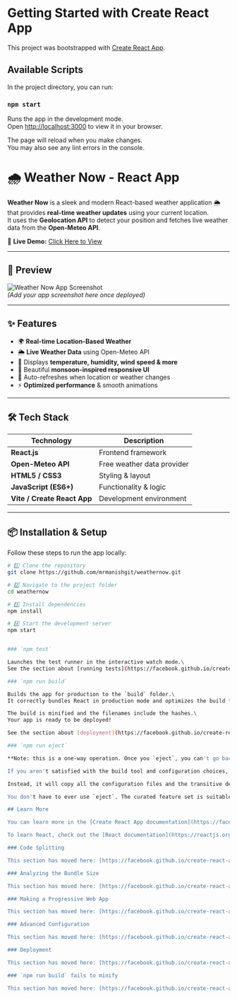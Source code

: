 # Getting Started with Create React App

This project was bootstrapped with [Create React App](https://github.com/facebook/create-react-app).

## Available Scripts

In the project directory, you can run:

### `npm start`

Runs the app in the development mode.\
Open [http://localhost:3000](http://localhost:3000) to view it in your browser.

The page will reload when you make changes.\
You may also see any lint errors in the console.

# 🌧️ Weather Now - React App

**Weather Now** is a sleek and modern React-based weather application 🌦️ that provides **real-time weather updates** using your current location.  
It uses the **Geolocation API** to detect your position and fetches live weather data from the **Open-Meteo API**.

🚀 **Live Demo:** [Click Here to View](https://codesandbox.io/p/sandbox/x3ctcs)

---

## 📸 Preview
![Weather Now App Screenshot](https://your-screenshot-link.com)  
*(Add your app screenshot here once deployed)*

---

## ✨ Features
- 🌍 **Real-time Location-Based Weather**
- 🌦 **Live Weather Data** using Open-Meteo API
- 📅 Displays **temperature, humidity, wind speed & more**
- 🎨 Beautiful **monsoon-inspired responsive UI**
- 🔄 Auto-refreshes when location or weather changes
- ⚡ **Optimized performance** & smooth animations

---

## 🛠️ Tech Stack
| Technology | Description |
|-----------|-------------|
| **React.js** | Frontend framework |
| **Open-Meteo API** | Free weather data provider |
| **HTML5 / CSS3** | Styling & layout |
| **JavaScript (ES6+)** | Functionality & logic |
| **Vite / Create React App** | Development environment |

---

## 📦 Installation & Setup

Follow these steps to run the app locally:

```bash
# 1️⃣ Clone the repository
git clone https://github.com/mrmanishgit/weathernow.git

# 2️⃣ Navigate to the project folder
cd weathernow

# 3️⃣ Install dependencies
npm install

# 4️⃣ Start the development server
npm start


### `npm test`

Launches the test runner in the interactive watch mode.\
See the section about [running tests](https://facebook.github.io/create-react-app/docs/running-tests) for more information.

### `npm run build`

Builds the app for production to the `build` folder.\
It correctly bundles React in production mode and optimizes the build for the best performance.

The build is minified and the filenames include the hashes.\
Your app is ready to be deployed!

See the section about [deployment](https://facebook.github.io/create-react-app/docs/deployment) for more information.

### `npm run eject`

**Note: this is a one-way operation. Once you `eject`, you can't go back!**

If you aren't satisfied with the build tool and configuration choices, you can `eject` at any time. This command will remove the single build dependency from your project.

Instead, it will copy all the configuration files and the transitive dependencies (webpack, Babel, ESLint, etc) right into your project so you have full control over them. All of the commands except `eject` will still work, but they will point to the copied scripts so you can tweak them. At this point you're on your own.

You don't have to ever use `eject`. The curated feature set is suitable for small and middle deployments, and you shouldn't feel obligated to use this feature. However we understand that this tool wouldn't be useful if you couldn't customize it when you are ready for it.

## Learn More

You can learn more in the [Create React App documentation](https://facebook.github.io/create-react-app/docs/getting-started).

To learn React, check out the [React documentation](https://reactjs.org/).

### Code Splitting

This section has moved here: [https://facebook.github.io/create-react-app/docs/code-splitting](https://facebook.github.io/create-react-app/docs/code-splitting)

### Analyzing the Bundle Size

This section has moved here: [https://facebook.github.io/create-react-app/docs/analyzing-the-bundle-size](https://facebook.github.io/create-react-app/docs/analyzing-the-bundle-size)

### Making a Progressive Web App

This section has moved here: [https://facebook.github.io/create-react-app/docs/making-a-progressive-web-app](https://facebook.github.io/create-react-app/docs/making-a-progressive-web-app)

### Advanced Configuration

This section has moved here: [https://facebook.github.io/create-react-app/docs/advanced-configuration](https://facebook.github.io/create-react-app/docs/advanced-configuration)

### Deployment

This section has moved here: [https://facebook.github.io/create-react-app/docs/deployment](https://facebook.github.io/create-react-app/docs/deployment)

### `npm run build` fails to minify

This section has moved here: [https://facebook.github.io/create-react-app/docs/troubleshooting#npm-run-build-fails-to-minify](https://facebook.github.io/create-react-app/docs/troubleshooting#npm-run-build-fails-to-minify)
